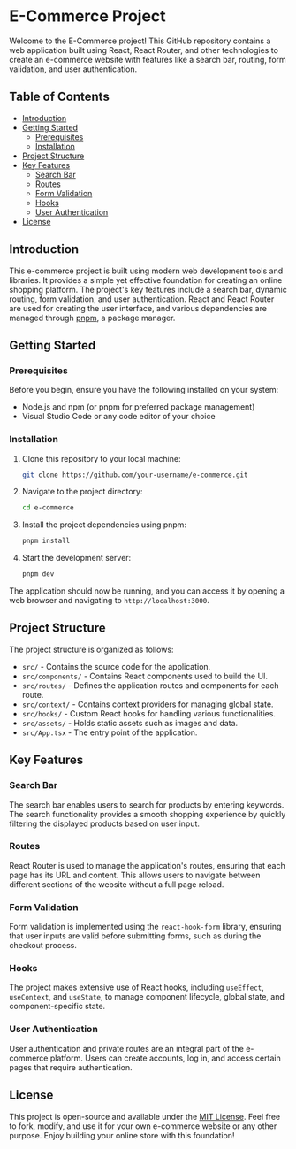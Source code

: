 # E-Commerce Project

Welcome to the E-Commerce project! This GitHub repository contains a web application built using React, React Router, and other technologies to create an e-commerce website with features like a search bar, routing, form validation, and user authentication.

## Table of Contents
- [Introduction](#introduction)
- [Getting Started](#getting-started)
  - [Prerequisites](#prerequisites)
  - [Installation](#installation)
- [Project Structure](#project-structure)
- [Key Features](#key-features)
  - [Search Bar](#search-bar)
  - [Routes](#routes)
  - [Form Validation](#form-validation)
  - [Hooks](#hooks)
  - [User Authentication](#user-authentication)
- [License](#license)

## Introduction

This e-commerce project is built using modern web development tools and libraries. It provides a simple yet effective foundation for creating an online shopping platform. The project's key features include a search bar, dynamic routing, form validation, and user authentication. React and React Router are used for creating the user interface, and various dependencies are managed through [pnpm](https://pnpm.io/), a package manager.

## Getting Started

### Prerequisites

Before you begin, ensure you have the following installed on your system:
- Node.js and npm (or pnpm for preferred package management)
- Visual Studio Code or any code editor of your choice

### Installation

1. Clone this repository to your local machine:

   ```bash
   git clone https://github.com/your-username/e-commerce.git
   ```

2. Navigate to the project directory:

   ```bash
   cd e-commerce
   ```

3. Install the project dependencies using pnpm:

   ```bash
   pnpm install
   ```

4. Start the development server:

   ```bash
   pnpm dev
   ```

The application should now be running, and you can access it by opening a web browser and navigating to `http://localhost:3000`.

## Project Structure

The project structure is organized as follows:

- `src/` - Contains the source code for the application.
- `src/components/` - Contains React components used to build the UI.
- `src/routes/` - Defines the application routes and components for each route.
- `src/context/` - Contains context providers for managing global state.
- `src/hooks/` - Custom React hooks for handling various functionalities.
- `src/assets/` - Holds static assets such as images and data.
- `src/App.tsx` - The entry point of the application.

## Key Features

### Search Bar

The search bar enables users to search for products by entering keywords. The search functionality provides a smooth shopping experience by quickly filtering the displayed products based on user input.

### Routes

React Router is used to manage the application's routes, ensuring that each page has its URL and content. This allows users to navigate between different sections of the website without a full page reload.

### Form Validation

Form validation is implemented using the `react-hook-form` library, ensuring that user inputs are valid before submitting forms, such as during the checkout process.

### Hooks

The project makes extensive use of React hooks, including `useEffect`, `useContext`, and `useState`, to manage component lifecycle, global state, and component-specific state.

### User Authentication

User authentication and private routes are an integral part of the e-commerce platform. Users can create accounts, log in, and access certain pages that require authentication.

## License

This project is open-source and available under the [MIT License](LICENSE.md). Feel free to fork, modify, and use it for your own e-commerce website or any other purpose. Enjoy building your online store with this foundation!